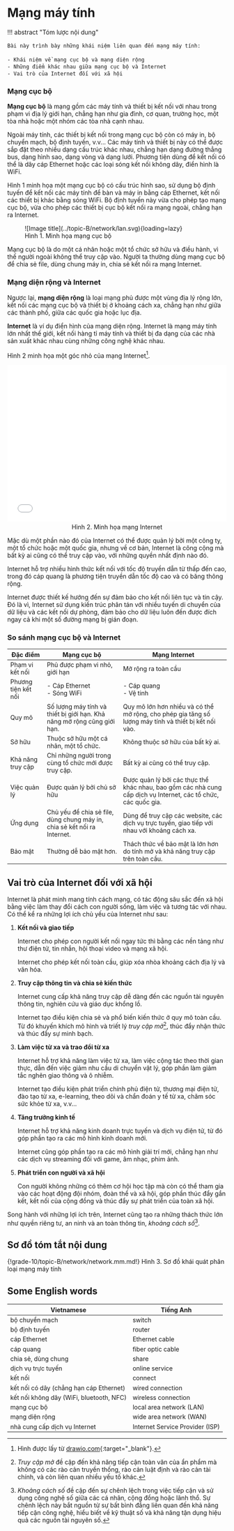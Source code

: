 # Mạng máy tính

!!! abstract "Tóm lược nội dung"

    Bài này trình bày những khái niệm liên quan đến mạng máy tính:
    
    - Khái niệm về mạng cục bộ và mạng diện rộng
    - Những điểm khác nhau giữa mạng cục bộ và Internet
    - Vai trò của Internet đối với xã hội

### Mạng cục bộ

**Mạng cục bộ** là mạng gồm các máy tính và thiết bị kết nối với nhau trong phạm vi địa lý giới hạn, chẳng hạn như gia đình, cơ quan, trường học, một tòa nhà hoặc một nhóm các tòa nhà cạnh nhau.  

Ngoài máy tính, các thiết bị kết nối trong mạng cục bộ còn có máy in, bộ chuyển mạch, bộ định tuyến, v.v... Các máy tính và thiết bị này có thể được sắp đặt theo nhiều dạng cấu trúc khác nhau, chẳng hạn dạng đường thẳng bus, dạng hình sao, dạng vòng và dạng lưới. Phương tiện dùng để kết nối có thể là dây cáp Ethernet hoặc các loại sóng kết nối không dây, điển hình là WiFi.  

Hình 1 minh họa một mạng cục bộ có cấu trúc hình sao, sử dụng bộ định tuyến để kết nối các máy tính để bàn và máy in bằng cáp Ethernet, kết nối các thiết bị khác bằng sóng WiFi. Bộ định tuyến này vừa cho phép tạo mạng cục bộ, vừa cho phép các thiết bị cục bộ kết nối ra mạng ngoài, chẳng hạn ra Internet.  

<figure markdown>
  ![Image title](../topic-B/network/lan.svg){loading=lazy}  
  <figcaption>Hình 1. Minh họa mạng cục bộ</figcaption>  
</figure>

Mạng cục bộ là do một cá nhân hoặc một tổ chức sở hữu và điều hành, vì thế người ngoài không thể truy cập vào. Người ta thường dùng mạng cục bộ để chia sẻ file, dùng chung máy in, chia sẻ kết nối ra mạng Internet.  

### Mạng diện rộng và Internet

Ngược lại, **mạng diện rộng** là loại mạng phủ được một vùng địa lý rộng lớn, kết nối các mạng cục bộ và thiết bị ở khoảng cách xa, chẳng hạn như giữa các thành phố, giữa các quốc gia hoặc lục địa.  

**Internet** là ví dụ điển hình của mạng diện rộng. Internet là mạng máy tính lớn nhất thế giới, kết nối hàng tỉ máy tính và thiết bị đa dạng của các nhà sản xuất khác nhau cùng những công nghệ khác nhau.  

Hình 2 minh họa một góc nhỏ của mạng Internet[^1].

[^1]: Hình được lấy từ [drawio.com](https://www.drawio.com/){:target="_blank"}.

<div>
    <iframe style="width: 100%; height: 360px" frameBorder=0 src="../network/internet.html">Hình 2. Minh họa mạng Internet</iframe>
    <p style="text-align: center; margin: 0">Hình 2. Minh họa mạng Internet</p>
</div>

Mặc dù một phần nào đó của Internet có thể được quản lý bởi một công ty, một tổ chức hoặc một quốc gia, nhưng về cơ bản, Internet là công cộng mà bất kỳ ai cũng có thể truy cập vào, với những quyền nhất định nào đó.  

Internet hỗ trợ nhiều hình thức kết nối với tốc độ truyền dẫn từ thấp đến cao, trong đó cáp quang là phương tiện truyền dẫn tốc độ cao và có băng thông rộng.  

Internet được thiết kế hướng đến sự đảm bảo cho kết nối liên tục và tin cậy. Đó là vì, Internet sử dụng kiến trúc phân tán với nhiều tuyến di chuyển của dữ liệu và các kết nối dự phòng, đảm bảo cho dữ liệu luôn đến được đích ngay cả khi một số đường mạng bị gián đoạn.  

### So sánh mạng cục bộ và Internet

| Đặc điểm | Mạng cục bộ | Mạng Internet |
| --- | --- | --- |
| Phạm vi kết nối | Phủ được phạm vi nhỏ, giới hạn | Mở rộng ra toàn cầu |
| Phương tiện kết nối | - Cáp Ethernet <br/> - Sóng WiFi | - Cáp quang <br/> - Vệ tinh | 
| Quy mô | Số lượng máy tính và thiết bị giới hạn. Khả năng mở rộng cũng giới hạn. | Quy mô lớn hơn nhiều và có thể mở rộng, cho phép gia tăng số lượng máy tính và thiết bị kết nối vào. |
| Sở hữu | Thuộc sở hữu một cá nhân, một tổ chức. | Không thuộc sở hữu của bất kỳ ai. |
| Khả năng truy cập | Chỉ những người trong cùng tổ chức mới được truy cập. | Bất kỳ ai cũng có thể truy cập. |
| Việc quản lý | Được quản lý bởi chủ sở hữu | Được quản lý bởi các thực thể khác nhau, bao gồm các nhà cung cấp dịch vụ Internet, các tổ chức, các quốc gia. |
| Ứng dụng | Chủ yếu để chia sẻ file, dùng chung máy in, chia sẻ kết nối ra Internet. | Dùng để truy cập các website, các dịch vụ trực tuyến, giao tiếp với nhau với khoảng cách xa. | 
| Bảo mật | Thường dễ bảo mật hơn. | Thách thức về bảo mật là lớn hơn do tính mở và khả năng truy cập trên toàn cầu. |

## Vai trò của Internet đối với xã hội

Internet là phát minh mang tính cách mạng, có tác động sâu sắc đến xã hội bằng việc làm thay đổi cách con người sống, làm việc và tương tác với nhau. Có thể kể ra những lợi ích chủ yếu của Internet như sau:  

1. **Kết nối và giao tiếp**

    Internet cho phép con người kết nối ngay tức thì bằng các nền tảng như thư điện tử, tin nhắn, hội thoại video và mạng xã hội.  

    Internet cho phép kết nối toàn cầu, giúp xóa nhòa khoảng cách địa lý và văn hóa.

2. **Truy cập thông tin và chia sẻ kiến thức**

    Internet cung cấp khả năng truy cập dễ dàng đến các nguồn tài nguyên thông tin, nghiên cứu và giáo dục khổng lồ.  

    Internet tạo điều kiện chia sẻ và phổ biến kiến thức ở quy mô toàn cầu. Từ đó khuyến khích mô hình và triết lý *truy cập mở*[^2], thúc đẩy nhận thức và thúc đẩy sự minh bạch.   

[^2]: *Truy cập mở* đề cập đến khả năng tiếp cận toàn văn của ẩn phẩm mà không có các rào cản truyền thống, rào cản luật định và rào cản tài chính, và còn liên quan nhiều yếu tố khác. 

3. **Làm việc từ xa và trao đổi từ xa**

    Internet hỗ trợ khả năng làm việc từ xa, làm việc cộng tác theo thời gian thực, dẫn đến việc giảm nhu cầu di chuyển vật lý, góp phần làm giảm tắc nghẽn giao thông và ô nhiễm.  

    Internet tạo điều kiện phát triển chính phủ điện tử, thương mại điện tử, đào tạo từ xa, e-learning, theo dõi và chẩn đoán y tế từ xa, chăm sóc sức khỏe từ xa, v.v...

4. **Tăng trưởng kinh tế**

    Internet hỗ trợ khả năng kinh doanh trực tuyến và dịch vụ điện tử, từ đó góp phần tạo ra các mô hình kinh doanh mới.  

    Internet cũng góp phần tạo ra các mô hình giải trí mới, chẳng hạn như các dịch vụ streaming đối với game, âm nhạc, phim ảnh.
    
5. **Phát triển con người và xã hội**

    Con người không những có thêm cơ hội học tập mà còn có thể tham gia vào các hoạt động đội nhóm, đoàn thể và xã hội, góp phần thúc đẩy gắn kết, kết nối của cộng đồng và thúc đẩy sự phát triển của toàn xã hội.  

Song hành với những lợi ích trên, Internet cũng tạo ra những thách thức lớn như quyền riêng tư, an ninh và an toàn thông tin, *khoảng cách số*[^3].

[^3]:   *Khoảng cách số* đề cập đến sự chênh lệch trong việc tiếp cận và sử dụng công nghệ số giữa các cá nhân, cộng đồng hoặc lãnh thổ. Sự chênh lệch này bắt nguồn từ sự bất bình đẳng liên quan đến khả năng tiếp cận công nghệ, hiểu biết về kỹ thuật số và khả năng tận dụng hiệu quả các nguồn tài nguyên số.

## Sơ đồ tóm tắt nội dung

{!grade-10/topic-B/network/network.mm.md!}
Hình 3. Sơ đồ khái quát phân loại mạng máy tính

## Some English words

| Vietnamese | Tiếng Anh | 
| --- | --- |
| bộ chuyển mạch | switch |
| bộ định tuyến | router |
| cáp Ethernet | Ethernet cable |
| cáp quang | fiber optic cable |
| chia sẻ, dùng chung | share |
| dịch vụ trực tuyến | online service |
| kết nối | connect |
| kết nối có dây (chẳng hạn cáp Ethernet) | wired connection |
| kết nối không dây (WiFi, bluetooth, NFC) | wireless connection |
| mạng cục bộ | local area network (LAN) |
| mạng diện rộng | wide area network (WAN) |
| nhà cung cấp dịch vụ Internet | Internet Service Provider (ISP) | 


